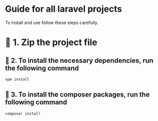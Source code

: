 # Guide for all laravel projects

To install and use follow these steps carefully.

# 🚀 1. Zip the project file

## 🚀 2. To install the necessary dependencies, run the following command

```bash
npm install
```

## 🚀 3. To install the composer packages, run the following command

```bash
composer install
```
